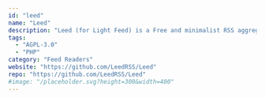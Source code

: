 ```yaml
---
id: "leed"
name: "Leed"
description: "Leed (for Light Feed) is a Free and minimalist RSS aggregator."
tags:
  - "AGPL-3.0"
  - "PHP"
category: "Feed Readers"
website: "https://github.com/LeedRSS/Leed"
repo: "https://github.com/LeedRSS/Leed"
#image: "/placeholder.svg?height=300&width=400"
---
```


